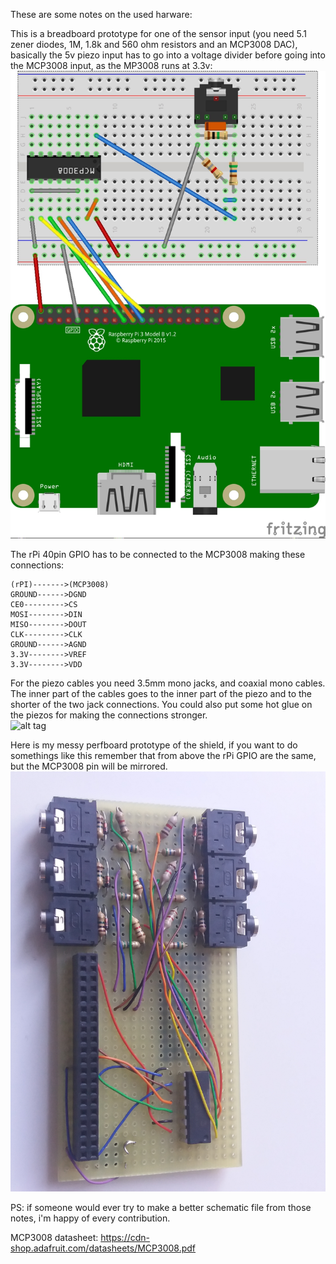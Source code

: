
These are some notes on the used harware:
   
This is a breadboard prototype for one of the sensor input (you need 5.1 zener diodes, 1M, 1.8k and 560 ohm resistors and an MCP3008 DAC), basically the 5v piezo input has to go into a voltage divider before going into the MCP3008 input, as the MP3008 runs at 3.3v:   
![alt tag](https://github.com/npisanti/ofxRPiezos/blob/master/hardware/breadboard.jpg)
   
The rPi 40pin GPIO has to be connected to the MCP3008 making these connections:   
```
(rPI)------->(MCP3008)   
GROUND------>DGND   
CE0--------->CS   
MOSI-------->DIN   
MISO-------->DOUT   
CLK--------->CLK   
GROUND------>AGND   
3.3V-------->VREF   
3.3V-------->VDD   
```

For the piezo cables you need 3.5mm mono jacks, and coaxial mono cables. The inner part of the cables goes to the inner part of the piezo and to the shorter of the two jack connections. You could also put some hot glue on the piezos for making the connections stronger.   
![alt tag](https://github.com/npisanti/ofxRPiezos/blob/master/hardware/jack.jpg)   
   
   
Here is my messy perfboard prototype of the shield, if you want to do somethings like this remember that from above the rPi GPIO are the same, but the MCP3008 pin will be mirrored.   
![alt tag](https://github.com/npisanti/ofxRPiezos/blob/master/hardware/perfboard.jpg)   
   
   
PS: if someone would ever try to make a better schematic file from those notes, i'm happy of every contribution.   
   
   
MCP3008 datasheet: https://cdn-shop.adafruit.com/datasheets/MCP3008.pdf   
